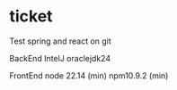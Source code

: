 # ticket

Test spring and react on git

BackEnd
IntelJ oraclejdk24

FrontEnd
node 22.14 (min)
npm10.9.2 (min)

